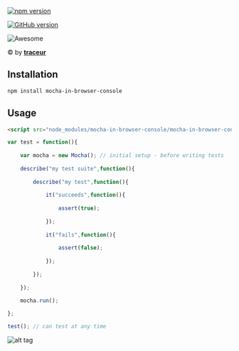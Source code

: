 [![npm version](https://badge.fury.io/js/mocha-in-browser-console.svg)](https://www.npmjs.com/package/mocha-in-browser-console)

[![GitHub version](https://badge.fury.io/gh/TheTraceur%2Fmocha-in-browser-console.svg)](https://github.com/TheTraceur/mocha-in-browser-console)

![Awesome](http://cdn.pspu.pl/badges/awesome.svg)

© by [**traceur**](https://www.npmjs.com/~traceur)

## Installation

```bash
npm install mocha-in-browser-console
```

## Usage

```html
<script src="node_modules/mocha-in-browser-console/mocha-in-browser-console.min.js"></script>
```

```js
var test = function(){
	
	var mocha = new Mocha(); // initial setup - before writing tests
	
	describe("my test suite",function(){
		
		describe("my test",function(){
			
			it("succeeds",function(){
				
				assert(true);
				
			});
			
			it("fails",function(){
				
				assert(false);
				
			});
			
		});
		
	});
	
	mocha.run();

};

test(); // can test at any time
```

![alt tag](http://cdn.pspu.pl/mocha/mocha_test_4.png)